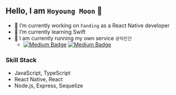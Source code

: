 ## Hello, I am `Hoyoung Moon` 👋

- 🔭 I’m currently working on `Fanding` as a React Native developer 
- 🌱 I’m currently learning Swift
- 🧢 I am currently running my own service `공익인간` 
  - [![Medium Badge](http://img.shields.io/badge/iOS-12100E?style=flat&logo=apple&link=https://apps.apple.com/kr/app/공익인간/id1551639457)](https://apps.apple.com/kr/app/공익인간/id1551639457) [![Medium Badge](http://img.shields.io/badge/android-12100E?style=flat&logo=android&link=https://play.google.com/store/apps/details?id=com.project.realproject&hl=ko&gl=US)](https://play.google.com/store/apps/details?id=com.project.realproject&hl=ko&gl=US)


### Skill Stack

- JavaScript, TypeScript
- React Native, React
- Node.js, Express, Sequelize


<!--
<p>&nbsp;<img align="center" src="https://github-readme-stats.vercel.app/api?username=hoyoungmoon&show_icons=true&theme=dark" alt="hoyoungmoon" /></p>
-->
